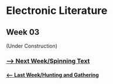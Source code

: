 # Electronic Literature 
## Week 03

(Under Construction) 

### <a href='https://bridieotoole.github.io/codewords/week_04/'> --> Next Week/Spinning Text </a>
#### <a href='https://bridieotoole.github.io/codewords/week_02/'> <-- Last Week/Hunting and Gathering </a>
